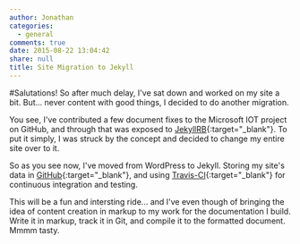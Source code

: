 ```yaml
---
author: Jonathan
categories:
  - general
comments: true
date: 2015-08-22 13:04:42
share: null
title: Site Migration to Jekyll
---
```


#Salutations!
So after much delay, I've sat down and worked on my site a bit. But... never content with good things, I decided to do another migration.

You see, I've contributed a few document fixes to the Microsoft IOT project on GitHub, and through that was exposed to [JekyllRB](http://www.jekyllrb.com){:target="_blank"}. To put it simply, I was struck by the concept and decided to change my entire site over to it.

So as you see now, I've moved from WordPress to Jekyll. Storing my site's data in [GitHub](https://github.com/jmhardison/jonathanhardison-com){:target="_blank"}, and using [Travis-CI](http://www.travis-ci.org){:target="_blank"} for continuous integration and testing.

This will be a fun and intersting ride... and I've even though of bringing the idea of content creation in markup to my work for the documentation I build. Write it in markup, track it in Git, and compile it to the formatted document. Mmmm tasty.